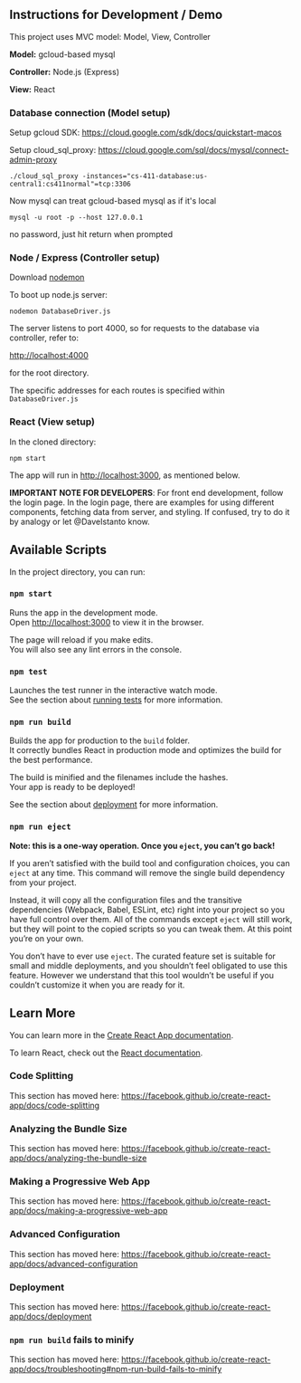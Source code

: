 ## Instructions for Development / Demo

This project uses MVC model: Model, View, Controller

**Model:** gcloud-based mysql

**Controller:** Node.js (Express)

**View:** React

### Database connection (Model setup)

Setup gcloud SDK: https://cloud.google.com/sdk/docs/quickstart-macos

Setup cloud_sql_proxy: https://cloud.google.com/sql/docs/mysql/connect-admin-proxy

`./cloud_sql_proxy -instances="cs-411-database:us-central1:cs411normal"=tcp:3306`

Now mysql can treat gcloud-based mysql as if it's local

`mysql -u root -p --host 127.0.0.1`

no password, just hit return when prompted

### Node / Express (Controller setup)

Download [nodemon](https://nodemon.io/)

To boot up node.js server:

`nodemon DatabaseDriver.js`

The server listens to port 4000, so for requests to the database via controller, refer to:

[http://localhost:4000](http://localhost:4000)

for the root directory.

The specific addresses for each routes is specified within `DatabaseDriver.js`

### React (View setup)

In the cloned directory:

`npm start`

The app will run in [http://localhost:3000](http://localhost:3000), as mentioned below.

**IMPORTANT NOTE FOR DEVELOPERS**: For front end development, follow the login page. In the login page, there are examples for using different components, fetching data from server, and styling. If confused, try to do it by analogy or let @DaveIstanto know.


## Available Scripts

In the project directory, you can run:

### `npm start`

Runs the app in the development mode.<br>
Open [http://localhost:3000](http://localhost:3000) to view it in the browser.

The page will reload if you make edits.<br>
You will also see any lint errors in the console.

### `npm test`

Launches the test runner in the interactive watch mode.<br>
See the section about [running tests](https://facebook.github.io/create-react-app/docs/running-tests) for more information.

### `npm run build`

Builds the app for production to the `build` folder.<br>
It correctly bundles React in production mode and optimizes the build for the best performance.

The build is minified and the filenames include the hashes.<br>
Your app is ready to be deployed!

See the section about [deployment](https://facebook.github.io/create-react-app/docs/deployment) for more information.

### `npm run eject`

**Note: this is a one-way operation. Once you `eject`, you can’t go back!**

If you aren’t satisfied with the build tool and configuration choices, you can `eject` at any time. This command will remove the single build dependency from your project.

Instead, it will copy all the configuration files and the transitive dependencies (Webpack, Babel, ESLint, etc) right into your project so you have full control over them. All of the commands except `eject` will still work, but they will point to the copied scripts so you can tweak them. At this point you’re on your own.

You don’t have to ever use `eject`. The curated feature set is suitable for small and middle deployments, and you shouldn’t feel obligated to use this feature. However we understand that this tool wouldn’t be useful if you couldn’t customize it when you are ready for it.

## Learn More

You can learn more in the [Create React App documentation](https://facebook.github.io/create-react-app/docs/getting-started).

To learn React, check out the [React documentation](https://reactjs.org/).

### Code Splitting

This section has moved here: https://facebook.github.io/create-react-app/docs/code-splitting

### Analyzing the Bundle Size

This section has moved here: https://facebook.github.io/create-react-app/docs/analyzing-the-bundle-size

### Making a Progressive Web App

This section has moved here: https://facebook.github.io/create-react-app/docs/making-a-progressive-web-app

### Advanced Configuration

This section has moved here: https://facebook.github.io/create-react-app/docs/advanced-configuration

### Deployment

This section has moved here: https://facebook.github.io/create-react-app/docs/deployment

### `npm run build` fails to minify

This section has moved here: https://facebook.github.io/create-react-app/docs/troubleshooting#npm-run-build-fails-to-minify






